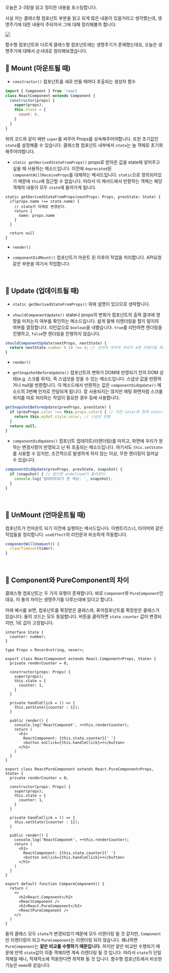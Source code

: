 
오늘은 2-3장을 읽고 정리한 내용을 포스팅합니다.

사실 저는 클래스형 컴포넌트 부분을 읽고 되게 많은 내용이 있을거라고 생각했는데, 생명주기에 대한 내용이 주되어서 그에 대해 정리해볼까 합니다.

<img src="https://velog.velcdn.com/images/wlwl99/post/d57c5eec-d991-45d1-8224-f03004212a32/image.png">

함수형 컴포넌트와 다르게 클래스형 컴포넌트에는 생명주기가 존재했는데요, 오늘은 생명주기에 대해서 순서대로 정리해보겠습니다.

## 📌 Mount (마운트될 때)

- `constructor()`
컴포넌트를 새로 만들 때마다 호출되는 생성자 함수

```js
import { Component } from 'react
class ReactComponent extends Component {
  constructor(props) {
    super(props);
    this.state = {
      count: 0,
    }
  }
}
```
위의 코드와 같이 매번 `super`를 써주어 Props를 상속해주어야합니다. 또한 초기값인 `state`를 설정해줄 수 있습니다. 클래스형 컴포넌트 내부에서 `state`는 늘 객체로 초기화해주어야합니다.

- `static getDerivedStateFromProps()` 
props로 받아온 값을 state에 넣어주고 싶을 때 사용하는 메소드입니다. 이전에 `deprecated`된 `componentWillReceiveProps`를 대체하는 메서드입니다. `static`으로 정의되어있기 때문에 `this`에 접근할 수 없습니다. 따라서 이 메서드에서 반환하는 객체는 해당 객체의 내용이 모두 `state`에 들어가게 됩니다.

```tsx
static getDerivedStateFromProps(nextProps: Props, prevState: State) {
  if(props.name !== state.name) {
    // state가 아래로 변경된다.
    return {
      name: props.name
    }
  }
  
  return null
}
```

- `render()`

- `componentDidMount()`
컴포넌트가 마운트 된 이후의 작업을 처리합니다. API요청같은 부분을 여기서 작업합니다.
<br/>

## 📌 Update (업데이트될 때)

- `static getDerivedStateFromProps()`
위에 설명이 있으므로 생략합니다.


- `shouldComponentUpdate()`
state나 props의 변화가 컴포넌트의 출력 결과에 영향을 미치는지 여부를 확인하는 메소드입니다. 쉽게 말해 리렌더링을 할지 말지의 여부를 결정합니다. 리턴값으로 `boolean`을 내뱉습니다. `true`를 리턴하면 렌더링을 진행하고, `false`면 렌더링을 진행하지 않습니다.

```jsx
shouldComponentUpdate(nextProps, nextState) {
  return nextState.number % 10 !== 4; // 숫자의 마지막 자리가 4면 리렌더링 하지 않는다.
}
```

- `render()`

- `getSnapshotBeforeUpdate()`
컴포넌트의 변화가 DOM에 반영되기 전의 DOM 상태(e.g. 스크롤 위치), 즉 스냅샷을 얻을 수 있는 메소드입니다.
스냅샷 값을 반환하거나 null을 반환합니다. 이 메소드에서 반환하는 값은 `componentDidUpdate()` 메소드의 3번째 인자로 전달되게 됩니다. 잘 사용되지는 않지만 채팅 화면처럼 스크롤 위치를 따로 처리하는 작업이 필요한 경우 등에 사용합니다.
```jsx
getSnapshotBeforeUpdate(prevProps, prevState) {
  if (prevProps.color !== this.props.color) { // 이전 color와 현재 color가 다르다면
    return this.myRef.style.color; // 스냅샷 반환
  }
  return null;
}
```

- `componentDidUpdate()`
컴포넌트 업데이트(리렌더링)를 마치고, 화면에 우리가 원하는 변경사항이 반영되고 난 뒤 호출되는 메소드입니다.
여기서도 `this.setState`를 사용할 수 있지만, 조건적으로 발생하게 하지 않는 이상, 무한 렌더링이 일어날 수 있습니다.

```jsx
componentDidUpdate(prevProps, prevState, snapshot) {
  if (snapshot) { // 없으면 undefined가 들어온다.
    console.log('업데이트되기 전 색상: ', snapshot);
  }
}
```
<br/>

## 📌 UnMount (언마운트될 때)
컴포넌트가 언마운트 되기 이전에 실행하는 메서드입니다. 이벤트리스너, 타이머와 같은 작업들을 정리합니다.
`useEffect`의 리턴문과 비슷하게 작동합니다.

```jsx
componentWillUnmount() {
  clearTimeout(timer);
}
```
<br/>

## 📌 Component와 PureComponent의 차이
클래스형 컴포넌트는 두 가지 유형이 존재합니다. 바로 `Component`와 `PureComponent`인데요, 이 둘의 차이는 생명주기를 다루는데에 있다고 합니다.

아래 예시를 보면, 컴포넌트를 확장받은 클래스와, 퓨어컴포넌트를 확장받은 클래스가 있습니다. 둘의 코드는 모두 동일합니다.
버튼을 클릭하면 `state.counter` 값이 변경되지만, 1로 값이 고정됩니다.

```tsx
interface State {
  counter: number;
}

type Props = Record<string, never>;

export class ReactComponent extends React.Component<Props, State> {
  private renderCounter = 0;

  constructor(props: Props) {
    super(props);
    this.state = {
      counter: 1,
    }
  }

  private handleClick = () => {
    this.setState({counter : 1});
  }

  public render() {
    console.log('ReactComponet', ++this.renderCounter);
    return (
      <h1>
        ReactComponent: {this.state.counter}{' '}
        <button onClick={this.handleClick}>+</button>
      </h1>
    )
  }
}

export class ReactPureComponent extends React.PureComponent<Props, State> {
  private renderCounter = 0;

  constructor(props: Props) {
    super(props);
    this.state = {
      counter: 1,
    }
  }

  private handleClick = () => {
    this.setState({counter : 1});
  }

  public render() {
    console.log('ReactComponet', ++this.renderCounter);
    return (
      <h1>
        ReactComponent: {this.state.counter}{' '}
        <button onClick={this.handleClick}>+</button>
      </h1>
    )
  }
}

export default function CompareComponent() {
  return (
    <>
      <h2>React.Component</h2>
      <ReactComponent />
      <h2>React.PureComponent</h2>
      <ReactPureComponent />
    </>
  )
}
```
둘의 클래스 모두 `state`가 변경되었기 때문에 모두 리렌더링 될 것 같지만, `Component`만 리렌더링이 되고 `PureComponent`는 리렌더링 되지 않습니다. 왜냐하면 `PureComponent`는 **얕은 비교를 수행하기 때문입니다.**
하지만 얕은 비교만 수행되기 때문에 만약 `state`값이 이중 객체라면 계속 리렌더링 될 것 입니다. 따라서 `state`가 단일 객체일 때나, 적재적소에 적용한다면 최적화 될 것 입니다. 함수형 컴포넌트에서 비슷한 기능은 `memo`와 같습니다.
